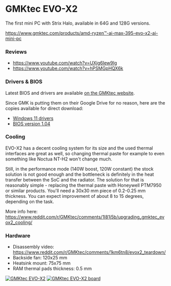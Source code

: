 # GMKtec EVO-X2
The first mini PC with Strix Halo, available in 64G and 128G versions.

https://www.gmktec.com/products/amd-ryzen™-ai-max-395-evo-x2-ai-mini-pc

### Reviews
 - https://www.youtube.com/watch?v=UXjg6Iew9lg
 - https://www.youtube.com/watch?v=hPSMGpHQX6k

### Drivers & BIOS
Latest BIOS and drivers are available [on the GMKtec website](https://www.gmktec.com/pages/drivers-and-software).

Since GMK is putting them on their Google Drive for no reason, here are the copies available for direct download:
 - [Windows 11 drivers](https://d7.wtf/s/EVO-X2_Win11_24H2_Driver_list_V007.zip)
 - [BIOS version 1.04](https://d7.wtf/s/EVO-X2-02_BIOS_SW1.04_20250514.zip)

### Cooling
EVO-X2 has a decent cooling system for its size and the used thermal interfaces are great as well, so changing thermal paste for example to even something like Noctua NT-H2 won't change much.

Still, in the performance mode (140W boost, 120W constant) the stock solution is not good enough and the bottleneck is definitely in the heat transfer between the SoC and the radiator. The solution for that is reasonably simple - replacing the thermal paste with Honeywell PTM7950 or similar products. You'll need a 30x30 mm piece of 0.2-0.25 mm thickness. You can expect improvement of about 8 to 15 degrees, depending on the task.

More info here: https://www.reddit.com/r/GMKtec/comments/1l81j5b/upgrading_gmktec_evox2_cooling/

### Hardware
 - Disassembly video: https://www.reddit.com/r/GMKtec/comments/1km6tn8/evox2_teardown/
 - Backside fan: 120x25 mm
 - Heatsink mount: 75x75 mm
 - RAM thermal pads thickness: 0.5 mm

[![GMKtec EVO-X2](./gmktec-evo-x2.jpg?thumbnail)](./gmktec-evo-x2.jpg)
[![GMKtec EVO-X2 board](./gmktec-evo-x2-board-photo.jpeg?thumbnail)](./gmktec-evo-x2-board-photo.jpeg)
